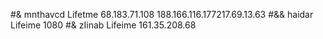 #& mnthavcd Lifetme 68.183.71.108
188.166.116.177217.69.13.63
#&& haidar Lifeime 1080
#& zIinab Lifeime 161.35.208.68
